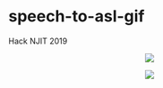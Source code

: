 # speech-to-asl-gif
 Hack NJIT 2019

<p align="center">
  <img src="https://github.com/NiteshMistry/speech-to-asl-gif/blob/master/gif.html">
</p>

<p align="center">
  <img src="https://github.com/NiteshMistry/Parking-Space-Detection/blob/master/Demo1.gif?raw=true">
</p>
